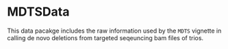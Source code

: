 # MDTSData

This data pacakge includes the raw information used by the `MDTS` vignette in calling de novo deletions from targeted seqeuncing bam files of trios.
